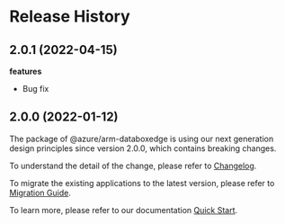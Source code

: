 # Release History

## 2.0.1 (2022-04-15)

**features**

  - Bug fix

## 2.0.0 (2022-01-12)

The package of @azure/arm-databoxedge is using our next generation design principles since version 2.0.0, which contains breaking changes.

To understand the detail of the change, please refer to [Changelog](https://aka.ms/js-track2-changelog).

To migrate the existing applications to the latest version, please refer to [Migration Guide](https://aka.ms/js-track2-migration-guide).

To learn more, please refer to our documentation [Quick Start](https://aka.ms/js-track2-quickstart).
